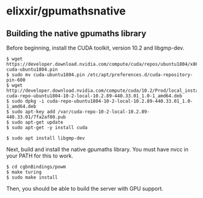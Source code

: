 # elixxir/gpumathsnative

## Building the native gpumaths library

Before beginning, install the CUDA toolkit, version 10.2 and libgmp-dev.

```
$ wget https://developer.download.nvidia.com/compute/cuda/repos/ubuntu1804/x86_64/
cuda-ubuntu1804.pin
$ sudo mv cuda-ubuntu1804.pin /etc/apt/preferences.d/cuda-repository-pin-600
$ wget http://developer.download.nvidia.com/compute/cuda/10.2/Prod/local_installers/
cuda-repo-ubuntu1804-10-2-local-10.2.89-440.33.01_1.0-1_amd64.deb
$ sudo dpkg -i cuda-repo-ubuntu1804-10-2-local-10.2.89-440.33.01_1.0-1_amd64.deb
$ sudo apt-key add /var/cuda-repo-10-2-local-10.2.89-440.33.01/7fa2af80.pub
$ sudo apt-get update
$ sudo apt-get -y install cuda
```

```
$ sudo apt install libgmp-dev
```

Next, build and install the native gpumaths library. You must have nvcc in your PATH for this to work.

```
$ cd cgbnBindings/powm
$ make turing
$ sudo make install
```

Then, you should be able to build the server with GPU support.

